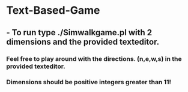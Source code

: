 # Text-Based-Game

## - To run type ./Simwalkgame.pl with 2 dimensions and the provided texteditor.
### Feel free to play around with the directions. (n,e,w,s) in the provided texteditor. 
### Dimensions should be positive integers greater than 11! 
